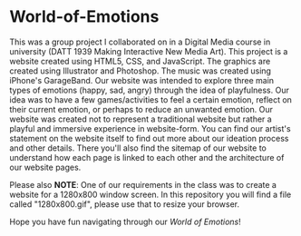 # World-of-Emotions

This was a group project I collaborated on in a Digital Media course in university (DATT 1939 Making Interactive New Media Art). This project is a website created using HTML5, CSS, and JavaScript. The graphics are created using Illustrator and Photoshop. The music was created using iPhone's GarageBand. Our website was intended to explore three main types of emotions (happy, sad, angry) through the idea of playfulness. Our idea was to have a few games/activities to feel a certain emotion, reflect on their current emotion, or perhaps to reduce an unwanted emotion. Our website was created not to represent a traditional website but rather a playful and immersive experience in website-form. You can find our artist's statement on the website itself to find out more about our ideation process and other details. There you'll also find the sitemap of our website to understand how each page is linked to each other and the architecture of our website pages. 

Please also **NOTE**: One of our requirements in the class was to create a website for a 1280x800 window screen. In this repository you will find a file called "1280x800.gif", please use that to resize your browser. 

Hope you have fun navigating through our _World of Emotions_! 
